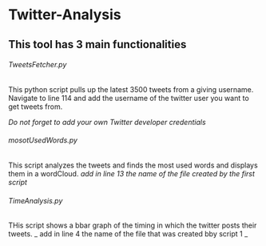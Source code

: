 # Twitter-Analysis
## This tool has 3 main functionalities 


###### TweetsFetcher.py

This python script pulls up the latest 3500 tweets from a giving username. Navigate to line 114 
and add the username of the twitter user you want to get tweets from.

_Do not forget to add your own Twitter developer credentials_


###### mosotUsedWords.py

This script analyzes the tweets and finds the most used words and displays them in a wordCloud.
_add in line 13 the name of the file created by the first script_


###### TimeAnalysis.py

THis script shows a bbar graph of the timing in which the twitter posts their tweets.
_ add in line 4 the name of the file that was created bby script 1 _
